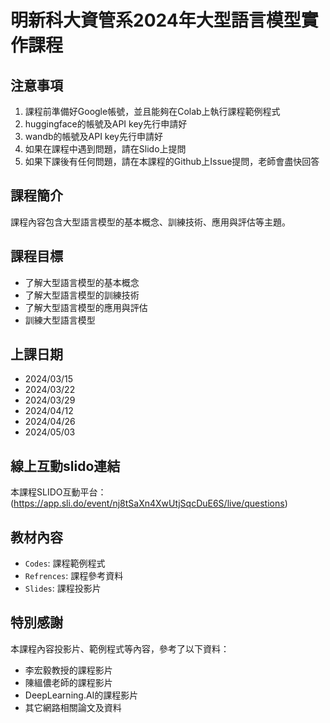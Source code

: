 # 明新科大資管系2024年大型語言模型實作課程

## 注意事項
1. 課程前準備好Google帳號，並且能夠在Colab上執行課程範例程式
2. huggingface的帳號及API key先行申請好
3. wandb的帳號及API key先行申請好
4. 如果在課程中遇到問題，請在Slido上提問
5. 如果下課後有任何問題，請在本課程的Github上Issue提問，老師會盡快回答

## 課程簡介
課程內容包含大型語言模型的基本概念、訓練技術、應用與評估等主題。

## 課程目標
- 了解大型語言模型的基本概念
- 了解大型語言模型的訓練技術
- 了解大型語言模型的應用與評估
- 訓練大型語言模型    

## 上課日期
- 2024/03/15
- 2024/03/22
- 2024/03/29
- 2024/04/12
- 2024/04/26 
- 2024/05/03

## 線上互動slido連結
 本課程SLIDO互動平台：(https://app.sli.do/event/nj8tSaXn4XwUtjSqcDuE6S/live/questions)
 
## 教材內容
- `Codes`: 課程範例程式
- `Refrences`: 課程參考資料
- `Slides`: 課程投影片

## 特別感謝
本課程內容投影片、範例程式等內容，參考了以下資料：

- 李宏毅教授的課程影片
- 陳縕儂老師的課程影片
- DeepLearning.AI的課程影片
- 其它網路相關論文及資料